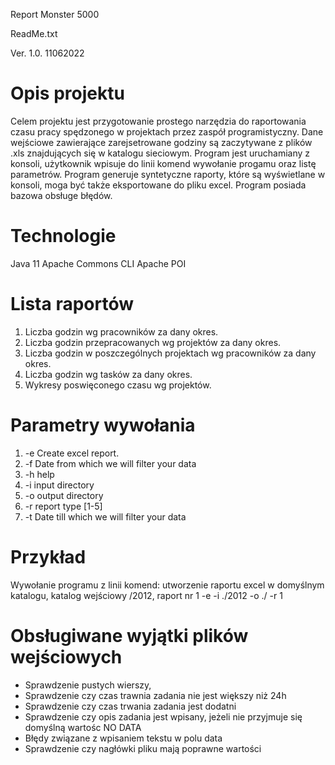 Report Monster 5000

ReadMe.txt

Ver. 1.0.
11062022

# Opis projektu
Celem projektu jest przygotowanie prostego narzędzia do raportowania czasu pracy
spędzonego w projektach przez zaspół programistyczny.
Dane wejściowe zawierające zarejsetrowane godziny są zaczytywane z plików .xls
znajdujących się w katalogu sieciowym.
Program jest uruchamiany z konsoli, użytkownik wpisuje do linii komend wywołanie
progamu oraz listę parametrów.
Program generuje syntetyczne raporty, które są wyświetlane w konsoli, moga być także
eksportowane do pliku excel.
Program posiada bazowa obsługe błędów.

# Technologie
Java 11
Apache Commons CLI
Apache POI

# Lista raportów
1. Liczba godzin wg pracowników za dany okres.
2. Liczba godzin przepracowanych wg projektów za dany okres.
3. Liczba godzin w poszczególnych projektach wg pracowników za dany okres.
4. Liczba godzin wg tasków za dany okres.
5. Wykresy poswięconego czasu wg projektów.

# Parametry wywołania
1. -e         Create excel report.
2. -f <arg>   Date from which we will filter your data
3. -h         help
4. -i <arg>   input directory
5. -o <arg>   output directory
6. -r <arg>   report type [1-5]
7. -t <arg>   Date till which we will filter your data



# Przykład 
Wywołanie programu z linii komend: utworzenie raportu excel w domyślnym katalogu, 
katalog wejściowy /2012, raport nr 1
-e -i ./2012 -o ./ -r 1


# Obsługiwane wyjątki plików wejściowych
- Sprawdzenie pustych wierszy,
- Sprawdzenie czy czas trawnia zadania nie jest większy niż 24h
- Sprawdzenie czy czas trwania zadania jest dodatni
- Sprawdzenie czy opis zadania jest wpisany, jeżeli nie przyjmuje się domyślną wartośc NO DATA
- Błędy związane z wpisaniem tekstu w polu data
- Sprawdzenie czy nagłówki pliku mają poprawne wartości